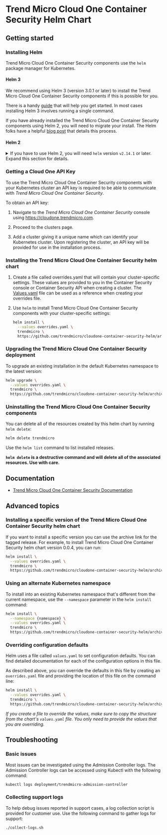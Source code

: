 # Trend Micro Cloud One Container Security Helm Chart

## Getting started

### Installing Helm

Trend Micro Cloud One Container Security components use the `helm` package manager for Kubernetes.

#### Helm 3

We recommend using Helm 3 (version 3.0.1 or later) to install the Trend Micro Cloud One Container Security components if this is possible for you.

There is a handy [guide](https://helm.sh/docs/intro/install/) that will help you get started. In most cases installing Helm 3 involves running a single command.

If you have already installed the Trend Micro Cloud One Container Security components using Helm 2, you will need to migrate your install. The Helm folks have a helpful [blog post](https://helm.sh/blog/migrate-from-helm-v2-to-helm-v3/) that details this process.

#### Helm 2

<details>
<summary>If you have to use Helm 2, you will need <code>helm</code> version <code>v2.14.1</code> or later. Expand this section for details.</summary>

There's a handy [quickstart](https://docs.helm.sh/using_helm/#quickstart) that will help you get started, or if you like living dangerously:

```sh
curl -L https://git.io/get_helm.sh | bash
```

Helm has a cluster-side component called `tiller` that needs to be installed as well.

Make sure that your `kubectl` context is set correctly to point to your cluster:

```sh
kubectl config current-context
```

_If your `kubectl` context is not pointing to your cluster, use `kubectl config get-contexts` and `kubectl config use-context` to set it, or if you are using Google Cloud Platform follow the instructions in the **Connect to the cluster** dialog available by clicking the **Connect** button beside your cluster information in the console._

Configure a service account for `tiller` and install:

```sh
kubectl create serviceaccount \
  --namespace kube-system \
  tiller

kubectl create clusterrolebinding tiller-cluster-role \
  --clusterrole=cluster-admin \
  --serviceaccount=kube-system:tiller

helm init --service-account tiller
```

Use `helm version` to confirm that you have at least version `v2.14.1` of the client and server installed.

_Note: the commands above will give `tiller` full cluster administrator privileges. Review [Securing your Helm Installation](https://docs.helm.sh/using_helm/#securing-your-helm-installation) for help on what to consider when setting up Helm in your cluster._

</details>

### Getting a Cloud One API Key

To use the Trend Micro Cloud One Container Security components with your Kubernetes cluster an API key is required to be able to communicate with _Trend Micro Cloud One Container Security_.

To obtain an API key:
1. Navigate to the _Trend Micro Cloud One Container Security_ console using https://cloudone.trendmicro.com.

2. Proceed to the clusters page.

3. Add a cluster giving it a unique name which can identify your Kubernetes cluster. Upon registering the cluster, an API key will be provided for use in the installation process.

### Installing the Trend Micro Cloud One Container Security helm chart

1. Create a file called overrides.yaml that will contain your cluster-specific settings. These values are provided to you in the Container Security console or Container Security API when creating a cluster. The [Values.yaml](values.yaml) file can be used as a reference when creating your overrides file.

2. Use `helm` to install Trend Micro Cloud One Container Security components with your cluster-specific settings:
    ```sh
    helm install \
      --values overrides.yaml \
      trendmicro \
      https://github.com/trendmicro/cloudone-container-security-helm/archive/master.tar.gz
    ```

### Upgrading the Trend Micro Cloud One Container Security deployment

To upgrade an existing installation in the default Kubernetes namespace to the latest version:

```sh
helm upgrade \
  --values overrides.yaml \
  trendmicro \
  https://github.com/trendmicro/cloudone-container-security-helm/archive/master.tar.gz
```

### Uninstalling the Trend Micro Cloud One Container Security components

You can delete all of the resources created by this helm chart by running `helm delete`:

```sh
helm delete trendmicro
```

Use the `helm list` command to list installed releases.

**`helm delete` is a destructive command and will delete all of the associated resources. Use with care.**

## Documentation

- [Trend Micro Cloud One Container Security Documentation](https://cloudone.trendmicro.com/docs/container-security)

## Advanced topics

### Installing a specific version of the Trend Micro Cloud One Container Security helm chart

If you want to install a specific version you can use the archive link for the tagged release. For example, to install Trend Micro Cloud One Container Security helm chart version 0.0.4, you can run:

```sh
helm install \
  --values overrides.yaml \
  trendmicro \
  https://github.com/trendmicro/cloudone-container-security-helm/archive/0.0.4.tar.gz
```

### Using an alternate Kubernetes namespace

To install into an existing Kubernetes namespace that's different from the current namespace, use the `--namespace` parameter in the `helm install` command:

```sh
helm install \
  --namespace {namespace} \
  --values overrides.yaml \
  trendmicro \
  https://github.com/trendmicro/cloudone-container-security-helm/archive/master.tar.gz
```

### Overriding configuration defaults

Helm uses a file called `values.yaml` to set configuration defaults. You can find detailed documentation for each of the configuration options in this file.

As described above, you can override the defaults in this file by creating an `overrides.yaml` file and providing the location of this file on the command line:

```sh
helm install \
  --values overrides.yaml \
  trendmicro \
  https://github.com/trendmicro/cloudone-container-security-helm/archive/master.tar.gz
```

_If you create a file to override the values, make sure to copy the structure from the chart's `values.yaml` file. You only need to provide the values that you are overriding._

## Troubleshooting

### Basic issues
Most issues can be investigated using the Admission Controller logs. The Admission Controller logs can be accessed using Kubectl with the following command:
```sh
kubectl logs deployment/trendmicro-admission-controller
```

### Collecting support logs
To help debug issues reported in support cases, a log collection script is provided for customer use.
Use the following command to gather logs for support:
```sh
./collect-logs.sh
```
